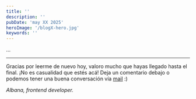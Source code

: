 ```yaml
---
title: ''
description: ''
pubDate: 'may XX 2025'
heroImage: '/blogX-hero.jpg'
keywords: ''
---
```


...

---

Gracias por leerme de nuevo hoy, valoro mucho que hayas llegado hasta el final. ¡No es casualidad que estés acá! Deja un comentario debajo o podemos tener una buena conversación vía [mail](mailto:melonialbana@gmail.com) :)

_Albana, frontend developer._
